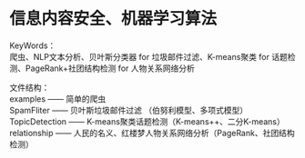 # 信息内容安全、机器学习算法

KeyWords：   
爬虫、NLP文本分析、贝叶斯分类器 for 垃圾邮件过滤、K-means聚类 for 话题检测、PageRank+社团结构检测 for 人物关系网络分析

文件结构：   
examples —— 简单的爬虫         
SpamFliter —— 贝叶斯垃圾邮件过滤 （伯努利模型、多项式模型）           
TopicDetection —— K-means聚类话题检测（K-means++、二分K-means）            
relationship —— 人民的名义、红楼梦人物关系网络分析（PageRank、社团结构检测）                
